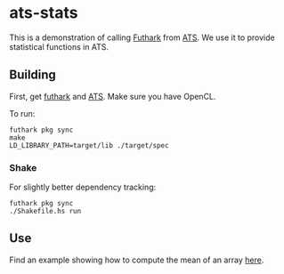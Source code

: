 # ats-stats

This is a demonstration of calling [Futhark](https://futhark-lang.org/) from
[ATS](http://www.ats-lang.org/). We use it to provide statistical functions in
ATS.

## Building

First, get [futhark](http://hackage.haskell.org/package/futhark) and
[ATS](http://www.ats-lang.org/Downloads.html#ATS_packages). Make sure you have OpenCL.

To run:

```
futhark pkg sync
make
LD_LIBRARY_PATH=target/lib ./target/spec
```

### Shake

For slightly better dependency tracking:

```
futhark pkg sync
./Shakefile.hs run
```

## Use

Find an example showing how to compute the mean of an array
[here](https://github.com/vmchale/ats-stats/blob/master/test/spec.dats).
